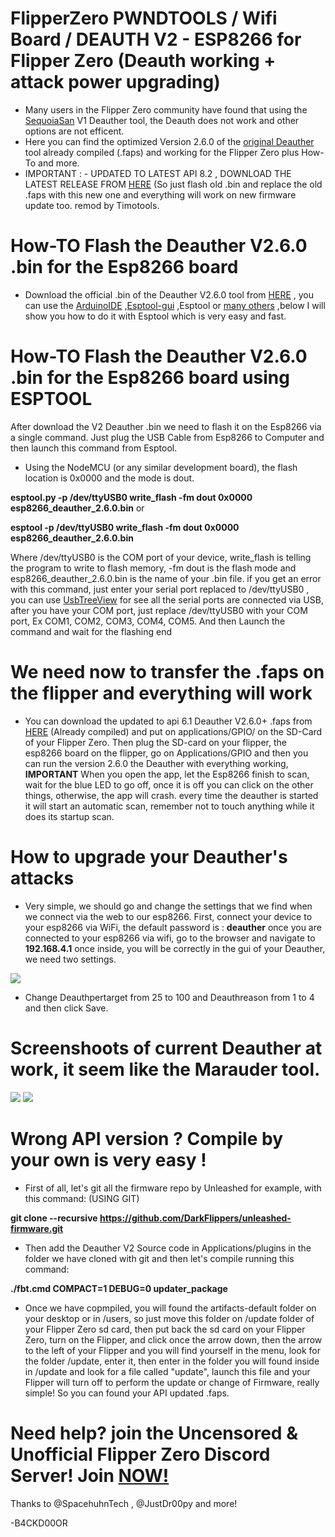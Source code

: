 # FlipperZero PWNDTOOLS / Wifi Board / DEAUTH V2 - ESP8266 for Flipper Zero (Deauth working + attack power upgrading)



- Many users in the Flipper Zero community have found that using the <a href="https://github.com/SequoiaSan/FlipperZero-Wifi-ESP8266-Deauther-Module">SequoiaSan</a> V1 Deauther tool, the Deauth does not work and other options are not efficent.
- Here you can find the optimized Version 2.6.0 of the <a href="https://github.com/SequoiaSan/FlipperZero-Wifi-ESP8266-Deauther-Module">original Deauther</a> tool already compiled (.faps) and working for the Flipper Zero plus How-To and more.
- IMPORTANT : - UPDATED TO LATEST API 8.2 , DOWNLOAD THE LATEST RELEASE FROM [HERE](https://github.com/HEX0DAYS/FlipperZero-PWNDTOOLS/releases/download/V2_api_8.2/ESP8266_Wifi_Deauther_v2.fap) (So just flash old .bin and replace the old .faps with this new one and everything will work on new firmware update too. remod by Timotools.

# How-TO Flash the Deauther V2.6.0 .bin for the Esp8266 board

- Download the official .bin of the Deauther V2.6.0 tool from <a href="https://github.com/HEX0DAYS/FlipperZero-CONVERT/blob/96a9ca4bcb4e93c22d117a1ad27422149cdea6fb/Deauther2.6.0_FZ/esp8266_deauther_2.6.0.bin">HERE</a> , you can use the <a href="https://github.com/SpacehuhnTech/esp8266_deauther/wiki/Installation/70c7169963788c6a00cba1aa5d1939aedd463567#compiling-using-arduino-ide">ArduinoIDE</a> ,<a href="https://github.com/SpacehuhnTech/esp8266_deauther/wiki/Installation/70c7169963788c6a00cba1aa5d1939aedd463567#esptool-gui">Esptool-gui</a> ,Esptool or <a href="https://github.com/SpacehuhnTech/esp8266_deauther/wiki/Installation/70c7169963788c6a00cba1aa5d1939aedd463567)">many others</a> ,below I will show you how to do it with Esptool which is very easy and fast. 

# How-TO Flash the Deauther V2.6.0 .bin for the Esp8266 board using ESPTOOL

After download the V2 Deauther .bin we need to flash it on the Esp8266 via a single command. Just plug the USB Cable from Esp8266 to Computer and then launch this command from Esptool.

- Using the NodeMCU (or any similar development board), the flash location is 0x0000 and the mode is dout.

<b>esptool.py -p /dev/ttyUSB0 write_flash -fm dout 0x0000 esp8266_deauther_2.6.0.bin</b> or 

<b>esptool -p /dev/ttyUSB0 write_flash -fm dout 0x0000 esp8266_deauther_2.6.0.bin</b>

Where /dev/ttyUSB0 is the COM port of your device, write_flash is telling the program to write to flash memory, -fm dout is the flash mode and esp8266_deauther_2.6.0.bin is the name of your .bin file. if you get an error with this command, just enter your serial port replaced to /dev/ttyUSB0 , you can use <a href="https://www.uwe-sieber.de/usbtreeview_e.html#download">UsbTreeView</a> for see all the serial ports are connected via USB, after you have your COM port, just replace /dev/ttyUSB0 with your COM port, Ex COM1, COM2, COM3, COM4, COM5. And then Launch the command and wait for the flashing end

# We  need now to transfer the .faps on the flipper and everything will work

- You can download the updated to api 6.1 Deauther V2.6.0+ .faps from <a href="https://github.com/HEX0DAYS/FlipperZero-PWNDTOOLS/releases/download/2.6.0%2B/ESP8266_B_Wifi_Deauther.fap">HERE</a> (Already compiled) and put on applications/GPIO/ on the SD-Card of your Flipper Zero. Then plug the SD-card on your flipper, the esp8266 board on the flipper, go on Applications/GPIO and then you can run the version 2.6.0 the Deauther with everything working, <b>IMPORTANT</b> When you open the app, let the Esp8266 finish to scan, wait for the blue LED to go off, once it is off you can click on the other things, otherwise, the app will crash. every time the deauther is started it will start an automatic scan, remember not to touch anything while it does its startup scan.

# How to upgrade your Deauther's attacks

- Very simple, we should go and change the settings that we find when we connect via the web to our esp8266.
First, connect your device to your esp8266 via WiFi, the default password is : <b>deauther</b> once you are connected to your esp8266 via wifi, go to the browser and navigate to <b>192.168.4.1</b> once inside, you will be correctly in the gui of your Deauther, we need two settings.

<img src="./deauther_gui.png">

- Change Deauthpertarget from 25 to 100 and Deauthreason from 1 to 4 and then click Save.

# Screenshoots of current Deauther at work, it seem like the Marauder tool.

<img src="./Deauther1.jpg">

<img src="./Deauther2.jpg">

# Wrong API version ? Compile by your own is very easy !

- First of all, let's git all the firmware repo by Unleashed for example, with this command: (USING GIT)

<b>git clone --recursive https://github.com/DarkFlippers/unleashed-firmware.git</b>

- Then add the Deauther V2 Source code in Applications/plugins in the folder we have cloned with git and then let's compile running this command:

<b>./fbt.cmd COMPACT=1 DEBUG=0 updater_package</b>

- Once we have copmpiled, you will found the artifacts-default folder on your desktop or in /users, so just move this folder on /update folder of your Flipper Zero sd card, then put back the sd card on your Flipper Zero, turn on the Flipper, and click once the arrow down, then the arrow to the left of your Flipper and you will find yourself in the menu, look for the folder /update, enter it, then enter in the folder you will found inside in /update and look for a file called "update", launch this file and your Flipper will turn off to perform the update or change of Firmware, really simple! So you can found your API updated .faps.

# Need help? join the Uncensored & Unofficial Flipper Zero Discord Server! Join  <a href="https://discord.gg/MXCfNgwtW7">NOW!</a>

Thanks to @SpacehuhnTech , @JustDr00py and more!

-B4CKD00OR
